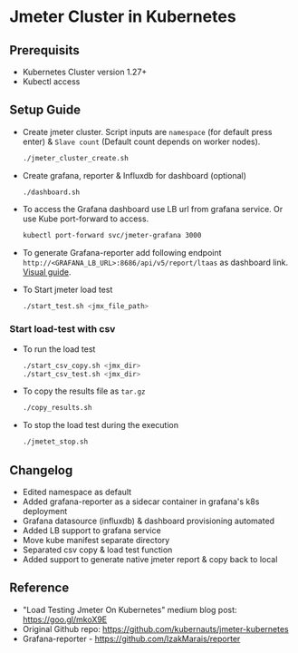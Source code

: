 # Jmeter Cluster in Kubernetes

## Prerequisits

- Kubernetes Cluster version 1.27+
- Kubectl access

## Setup Guide

* Create jmeter cluster. Script inputs are `namespace` (for default press enter) & `Slave count` (Default count depends on worker nodes).  
    ```bash
    ./jmeter_cluster_create.sh
    ```

* Create grafana, reporter & Influxdb for dashboard (optional)
    ```
    ./dashboard.sh
    ```
* To access the Grafana dashboard use LB url from grafana service. Or use Kube port-forward to access.
    ```bash
    kubectl port-forward svc/jmeter-grafana 3000
    ```
* To generate Grafana-reporter add following endpoint `http://<GRAFANA_LB_URL>:8686/api/v5/report/ltaas` as dashboard link. [Visual guide](https://github.com/IzakMarais/reporter/blob/master/demo/report_v5.gif).

* To Start jmeter load test
    ```bash
    ./start_test.sh <jmx_file_path>
    ```

### Start load-test with csv

* To run the load test
    ```bash
    ./start_csv_copy.sh <jmx_dir>
    ./start_csv_test.sh <jmx_dir>
    ```

* To copy the results file as `tar.gz`
    ```bash
    ./copy_results.sh
    ```

* To stop the load test during the execution
    ```bash
    ./jmetet_stop.sh
    ```

## Changelog 
- Edited namespace as default
- Added grafana-reporter as a sidecar container in grafana's k8s deployment
- Grafana datasource (influxdb) & dashboard provisioning automated
- Added LB support to grafana service
- Move kube manifest separate directory
- Separated csv copy & load test function
- Added support to generate native jmeter report & copy back to local  

## Reference  
- "Load Testing Jmeter On Kubernetes" medium blog post: https://goo.gl/mkoX9E
- Original Github repo: https://github.com/kubernauts/jmeter-kubernetes
- Grafana-reporter - https://github.com/IzakMarais/reporter

